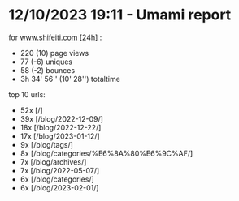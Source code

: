 # 12/10/2023 19:11 - Umami report
for www.shifeiti.com [24h] :

 - 220 (10) page views
 - 77 (-6) uniques
 - 58 (-2) bounces
 - 3h 34' 56'' (10' 28'') totaltime


top 10 urls:
 - 52x [/]
 - 39x [/blog/2022-12-09/]
 - 18x [/blog/2022-12-22/]
 - 17x [/blog/2023-01-12/]
 - 9x [/blog/tags/]
 - 8x [/blog/categories/%E6%8A%80%E6%9C%AF/]
 - 7x [/blog/archives/]
 - 7x [/blog/2022-05-07/]
 - 6x [/blog/categories/]
 - 6x [/blog/2023-02-01/]


